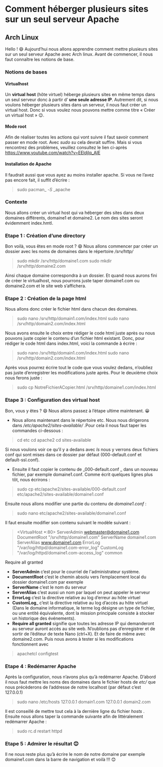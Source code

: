 # Comment héberger plusieurs sites sur un seul serveur Apache
## Arch Linux
Hello ! 😄 Aujourd’hui nous allons apprendre comment mettre plusieurs sites sur un seul serveur
Apache avec Arch linux. Avant de commencer, il nous faut connaître les notions de base.

### Notions de bases
#### Virtualhost
Un __virtual__  __host__ (hôte virtuel) héberge plusieurs sites en même temps dans un seul serveur donc à partir d’ __une seule adresse IP__.  Autrement dit, si nous voulons héberger plusieurs sites dans un serveur, il nous faut créer un virtual host. Donc si vous voulez nous pouvons mettre comme titre « Créer un virtual host » 😉.
#### Mode root
Afin de réaliser toutes les actions qui vont suivre il faut savoir comment passer en mode root.
Avec _sudo_ _su_ cela devrait suffire. Mais si vous rencontrez des problèmes, veuillez consultez le lien ci-après https://www.youtube.com/watch?v=EEIdjlq_AIE 

#### Installation de Apache
Il faudrait aussi que vous ayez au moins installer apache.  Si vous ne l’avez pas encore fait, il suffit d’écrire :
> sudo pacman_ -_S_ _apache

### Contexte 
 Nous allons créer un virtual host qui va héberger des sites dans deux domaines différents, domaine1 et domaine2. Le nom des sites seront évidemment index.hmtl.

### Etape 1 : Création d’une directory
Bon voilà, vous êtes en mode root ? 😄 Nous allons commencer par créer un dossier avec les noms de domaines dans le répertoire _/srv/http/_
> sudo mkdir /srv/http/domaine1.com
sudo mkdir /srv/http/domaine2.com

Ainsi chaque domaine correspondra à un dossier. Et quand nous aurons fini de créer le virtualhost, nous pourrons juste taper domaine1.com ou domaine2.com et le site web s’affichera.

### Etape 2 : Création de la page html
Nous allons donc créer le fichier html dans chacun des domaines.
> sudo nano /srv/http/domain1.com/index.html
sudo nano /srv/http/domain2.com/index.html

Nous avons ensuite le choix entre rédiger le code html juste après ou nous pouvons juste copier le contenu d’un fichier html existant.
Donc, pour rédiger le code html dans index.html, voici la commande à écrire :
>  sudo nano /srv/http/domain1.com/index.html
 sudo nano /srv/http/domain2.com/index.html

Après vous pourrez écrire tout le code que vous voulez dedans, n’oubliez pas juste d’enregistrer les modifications juste après. 
Pour le deuxième choix nous ferons juste :
> sudo cp NotreFichierACopier.html /srv/http/domaine1.com/index.html

### Etape 3 : Configuration des virtual host
Bon, vous y êtes ? 😄 Nous allons passez à l’étape ultime maintenant. 😀
- Nous allons maintenant dans le répertoire etc. Nous nous dirigerons dans _/etc/apache2/sites-available/_ .Pour cela il nous faut taper les commandes ci-dessous :
> cd etc
cd apache2
cd sites-available

Si nous voulons voir ce qu’il y a dedans avec _ls_ nous y verrons deux fichiers conf qui sont mises dans ce dossier par défaut (000-default.conf et default-ssl.conf).
- Ensuite il faut copier le contenu de _000-default.conf _ dans un nouveau fichier, par exemple domaine1.conf. Comme écrit quelques lignes plus tôt, nous écrirons :
> sudo cp etc/apache2/sites-available/000-default.conf  etc/apache2/sites-available/domaine1.conf

Ensuite nous allons modifier une partie du contenu de _domaine1.conf_ :
> sudo nano etc/apache2/sites-available/domaine1.conf

Il faut ensuite modifier son contenu suivant le modèle suivant :
> <VirtualHost *:80>
 ServerAdmin webmaster@domaine1.com
DocumentRoot "/srv/http/domaine1.com" 
ServerName domaine1.com
 ServerAlias www.domaine1.com
 	ErrorLog "/var/log/httpd/domaine1.com-error_log" 
CustomLog "/var/log/httpd/domaine1.com-access_log" common 
</VirtualHost> 
<Directory "/home/user/http/domaine1.dom">
        Require all granted
 </Directory>

- __ServerAdmin__ c’est pour le courriel de l'administrateur système.
- __DocumentRoot__ c’est le chemin absolu vers l’emplacement local du dossier domaine1.com par exemple
- __ServerName__ c’est le nom du serveur
- __ServerAlias__ c’est aussi un nom par laquel on peut appeler le serveur
- __ErrorLog__ c’est la directive relative au log d’erreur au hôte virtuel
- __CustomLog___  c’est la directive relative au log d’accès au hôte virtuel (Dans le domaine informatique, le terme log désigne un type de fichier, ou une entité équivalente, dont la mission principale consiste à stocker un historique des événements).
- __Require all granted__ signifie que toutes les adresse IP qui demanderont au serveur auront accès au site web. 
N’oublions pas d’enregistrer et de sortir de l’éditeur de texte Nano (ctrl+X). Et de faire de même avec domaine2.com.
Puis nous avons à tester si les modifications fonctionnent avec 
> apachetcl configtest

###  Etape 4 : Redémarrer Apache
Après la configuration, nous n’avons plus qu’à redémarrer Apache.
D’abord il nous faut mettre les noms des domaines dans le fichier hosts de _etc/_ que nous précèderons de l’addresse de notre localhost (par défaut c’est 127.0.0.1)
> sudo nano /etc/hosts
127.0.0.1 domain1.com 127.0.0.1 domain2.com

Il est conseillé de mettre tout cela à la dernière ligne du fichier _hosts_ .
Ensuite nous allons taper la commande suivante afin de littéralement redémarrer Apache :
> sudo rc.d restart httpd

### Etape 5 : Admirer le résultat 😊
Il ne nous reste plus qu’à écrire le nom de notre domaine par exemple domaine1.com dans la barre de navigation et voilà !!! 😊








